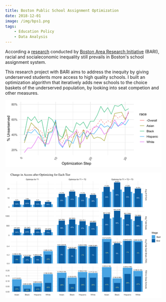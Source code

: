 ```yaml
---
title: Boston Public School Assignment Optimization
date: 2018-12-01
image: /img/bps1.png
tags:
    - Education Policy
    - Data Analysis
---
```


According a [research](https://www.northeastern.edu/csshresearch/bostonarearesearchinitiative/projects/school-choice-assignment/) conducted by [Boston Area Research Initiative](https://www.radcliffe.harvard.edu/academic-ventures/research-initiatives/boston-area-research-initiative) (BARI),
racial and socialeconomic inequality still prevails in Boston's school assignment system.

This research project with BARI aims to address the inequity by giving underserved students more access to high quality schools. I built an optimization algorithm that iteratively adds new schools to the choice baskets of the underserved population, by looking into seat competion and other measures.

![](/img/bps3.png)

![](/img/bps2.png)
